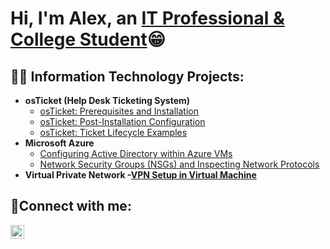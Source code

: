 <h1>Hi, I'm Alex, an <a href="https://www.linkedin.com/in/alex-adan-b79521344/">IT Professional & College Student</a>😁</h1>

<h2>👨‍💻 Information Technology Projects:</h2>

- <b>osTicket (Help Desk Ticketing System)</b>
  - [osTicket: Prerequisites and Installation](https://github.com/alex-adan/osticket-prereqs)
  - [osTicket: Post-Installation Configuration](https://github.com/alex-adan/post-install-config)
  - [osTicket: Ticket Lifecycle Examples](https://github.com/alex-adan/ticket-lifecycle)
- <b>Microsoft Azure</b>
  - [Configuring Active Directory within Azure VMs](https://github.com/alex-adan/configure-ad)
  - [Network Security Groups (NSGs) and Inspecting Network Protocols](https://github.com/alex-adan/azure-network-protocols)
- <b>Virtual Private Network
  -[VPN Setup in Virtual Machine](https://github.com/alex-adan/vpn-vm)

<h2>🤝Connect with me:</h2>

[<img align="left" alt="Alex | LinkedIn" width="22px" src="https://cdn.jsdelivr.net/npm/simple-icons@v3/icons/linkedin.svg" />][linkedin]

[linkedin]: https://www.linkedin.com/in/alex-adan-b79521344/
